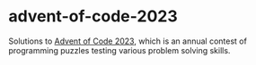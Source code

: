 # advent-of-code-2023
Solutions to [Advent of Code 2023](https://adventofcode.com), which is an annual contest of programming puzzles testing various problem solving skills.
